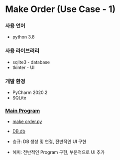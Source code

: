 # Make Order (Use Case - 1)

### 사용 언어
* python 3.8

### 사용 라이브러리
* sqlite3 - database
* tkinter - UI

### 개발 환경
* PyCharm 2020.2
* SQLite 



### [Main Program](https://github.com/leehyemie/Automated-Canteen-Ordering-System-using_Make-Order/tree/main/make%20order)

* [make order.py](https://github.com/leehyemie/Automated-Canteen-Ordering-System-using_Make-Order/blob/main/make%20order/make%20order.py)
* [DB.db](https://github.com/leehyemie/Automated-Canteen-Ordering-System-using_Make-Order/blob/main/make%20order/DB.db)


* 승규: DB 생성 및 연결, 전반적인 UI 구현
* 혜미: 전반적인 Program 구현, 부분적으로 UI 추가



